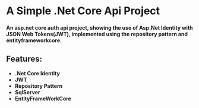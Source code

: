 # A Simple .Net Core Api Project #

#### An asp.net core auth api project, showing the use of Asp.Net Identity with JSON Web Tokens(JWT), implemented using the repository pattern and entityframeworkcore. ####


## Features: ##

* **.Net Core Identity**
* **JWT**
* **Repository Pattern**
* **SqlServer**
* **EntityFrameWorkCore**